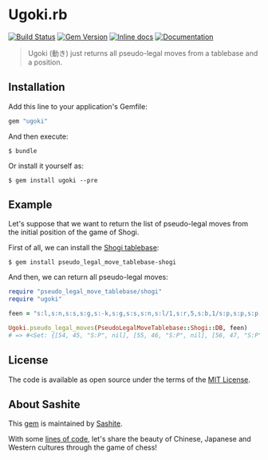 # Ugoki.rb

[![Build Status](https://travis-ci.org/sashite/ugoki.rb.svg?branch=master)](https://travis-ci.org/sashite/ugoki.rb)
[![Gem Version](https://badge.fury.io/rb/ugoki.svg)][gem]
[![Inline docs](https://inch-ci.org/github/sashite/ugoki.rb.svg?branch=master)][inchpages]
[![Documentation](https://img.shields.io/:yard-docs-38c800.svg)][rubydoc]

> Ugoki (動き) just returns all pseudo-legal moves from a tablebase and a position.

## Installation

Add this line to your application's Gemfile:

```ruby
gem "ugoki"
```

And then execute:

    $ bundle

Or install it yourself as:

    $ gem install ugoki --pre

## Example

Let's suppose that we want to return the list of pseudo-legal moves from the initial position of the game of Shogi.

First of all, we can install the [Shogi tablebase](https://github.com/sashite/pseudo_legal_move_tablebase-shogi.rb):

    $ gem install pseudo_legal_move_tablebase-shogi

And then, we can return all pseudo-legal moves:

```ruby
require "pseudo_legal_move_tablebase/shogi"
require "ugoki"

feen = "s:l,s:n,s:s,s:g,s:-k,s:g,s:s,s:n,s:l/1,s:r,5,s:b,1/s:p,s:p,s:p,s:p,s:p,s:p,s:p,s:p,s:p/9/9/9/S:P,S:P,S:P,S:P,S:P,S:P,S:P,S:P,S:P/1,S:B,5,S:R,1/S:L,S:N,S:S,S:G,S:-K,S:G,S:S,S:N,S:L 0 -"

Ugoki.pseudo_legal_moves(PseudoLegalMoveTablebase::Shogi::DB, feen)
# => #<Set: {[54, 45, "S:P", nil], [55, 46, "S:P", nil], [56, 47, "S:P", nil], [57, 48, "S:P", nil], [58, 49, "S:P", nil], [59, 50, "S:P", nil], [60, 51, "S:P", nil], [61, 52, "S:P", nil], [62, 53, "S:P", nil], [70, 69, "S:R", nil], [70, 68, "S:R", nil], [70, 67, "S:R", nil], [70, 66, "S:R", nil], [70, 65, "S:R", nil], [70, 71, "S:R", nil], [72, 63, "S:L", nil], [74, 65, "S:S", nil], [74, 66, "S:S", nil], [75, 65, "S:G", nil], [75, 66, "S:G", nil], [75, 67, "S:G", nil], [76, 66, "S:-K", nil], [76, 67, "S:-K", nil], [76, 68, "S:-K", nil], [77, 67, "S:G", nil], [77, 68, "S:G", nil], [77, 69, "S:G", nil], [78, 68, "S:S", nil], [78, 69, "S:S", nil], [80, 71, "S:L", nil]}>
```

## License

The code is available as open source under the terms of the [MIT License](https://opensource.org/licenses/MIT).

## About Sashite

This [gem](https://rubygems.org/gems/ugoki) is maintained by [Sashite](https://sashite.com/).

With some [lines of code](https://github.com/sashite/), let's share the beauty of Chinese, Japanese and Western cultures through the game of chess!

[gem]: https://rubygems.org/gems/ugoki
[inchpages]: https://inch-ci.org/github/sashite/ugoki.rb
[rubydoc]: https://rubydoc.info/gems/ugoki/frames
